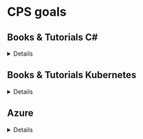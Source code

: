 # CPS goals

## **Books & Tutorials C#**
<details> 

* [DDD patters and architecture](https://)

* [Unit testing books and video tutorial](https://)
* [SOLID](https://)

</details>

## **Books & Tutorials Kubernetes**
<details> 

* [Kubernetes patterns - CPD](https://www.wallarm.com/what/top-kubernetes-design-patterns)
  

* [Complete Kubernetes - CPD](https://cognizant.udemy.com/course/learn-devops-the-complete-kubernetes-course/)

</details>
  
  
## **Azure**
<details> 
* [AZ-900: Microsoft Azure Fundamentals CPD](https://docs.microsoft.com/en-us/learn/certifications/exams/az-900)
* [AZ-204: Developing Solutions for Microsoft Azure CPD](https://docs.microsoft.com/en-us/learn/certifications/exams/az-204)

</details>
